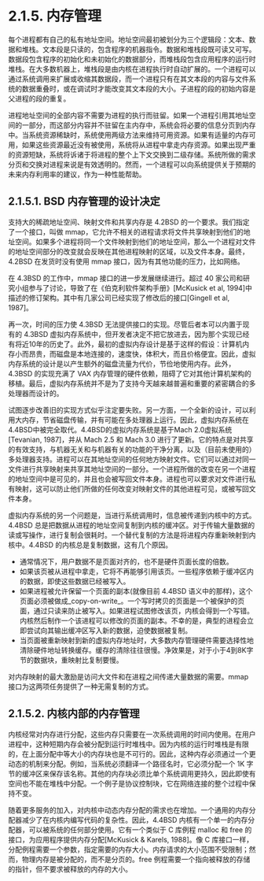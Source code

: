 # 2.1.5. 内存管理

每个进程都有自己的私有地址空间。地址空间最初被划分为三个逻辑段：文本、数据和堆栈。文本段是只读的，包含程序的机器指令。数据和堆栈段既可读又可写。数据段包含程序的初始化和未初始化的数据部分，而堆栈段包含应用程序的运行时堆栈。在大多数机器上，堆栈段是由内核在进程执行时自动扩展的。一个进程可以通过系统调用来扩展或收缩其数据段，而一个进程只有在其文本段的内容与文件系统的数据重叠时，或在调试时才能改变其文本段的大小。子进程的段的初始内容是父进程的段的重复。

进程地址空间的全部内容不需要为进程的执行而驻留。如果一个进程引用其地址空间的一部分，而这部分内容并不驻留在主内存中，系统会将必要的信息分页到内存中。当系统资源稀缺时，系统使用两级方法来维持可用资源。如果有适量的内存可用，如果这些资源最近没有被使用，系统将从进程中拿走内存资源。如果出现严重的资源短缺，系统将诉诸于将进程的整个上下文交换到二级存储。系统所做的需求分页和交换对进程来说是有效透明的。然而，一个进程可以向系统提供关于预期的未来内存利用率的建议，作为一种性能帮助。

## 2.1.5.1. BSD 内存管理的设计决定

支持大的稀疏地址空间、映射文件和共享内存是 4.2BSD 的一个要求。我们指定了一个接口，叫做 mmap，它允许不相关的进程请求将文件共享映射到他们的地址空间。如果多个进程将同一个文件映射到他们的地址空间，那么一个进程对文件的地址空间部分的改变就会反映在其他进程映射的区域，以及文件本身。最终，4.2BSD 在发货时没有使用 mmap 接口，因为有其他功能的压力，比如网络。

在 4.3BSD 的工作中，mmap 接口的进一步发展继续进行。超过 40 家公司和研究小组参与了讨论，导致了在《伯克利软件架构手册》\[McKusick et al, 1994]中描述的修订架构。其中有几家公司已经实现了修改后的接口\[Gingell et al, 1987]。

再一次，时间的压力使 4.3BSD 无法提供接口的实现。尽管后者本可以内置于现有的 4.3BSD 虚拟内存系统中，但开发者决定不把它放进去，因为那个实现已经有将近10年的历史了。此外，最初的虚拟内存设计是基于这样的假设：计算机内存小而昂贵，而磁盘是本地连接的，速度快，体积大，而且价格便宜。因此，虚拟内存系统的设计是以产生额外的磁盘流量为代价，节俭地使用内存。此外，4.3BSD 的实现充满了 VAX 内存管理的硬件依赖，阻碍了它对其他计算机架构的移植。最后，虚拟内存系统并不是为了支持今天越来越普遍和重要的紧密耦合的多处理器而设计的。

试图逐步改善旧的实现方式似乎注定要失败。另一方面，一个全新的设计，可以利用大内存，节省磁盘传输，并有可能在多处理器上运行。因此，虚拟内存系统在4.4BSD中被完全取代。4.4BSD的虚拟内存系统是基于Mach 2.0虚拟系统\[Tevanian, 1987]，并从 Mach 2.5 和 Mach 3.0 进行了更新。它的特点是对共享的有效支持，与机器无关和与机器有关的功能的干净分离，以及（目前未使用的）多处理器支持。进程可以在其地址空间的任何地方映射文件。它们可以通过对同一文件进行共享映射来共享其地址空间的一部分。一个进程所做的改变在另一个进程的地址空间中是可见的，并且也会被写回文件本身。进程也可以要求对文件进行私有映射，这可以防止他们所做的任何改变对映射文件的其他进程可见，或被写回文件本身。

虚拟内存系统的另一个问题是，当进行系统调用时，信息被传递到内核中的方式。4.4BSD 总是把数据从进程的地址空间复制到内核的缓冲区。对于传输大量数据的读或写操作，进行复制会很耗时。一个替代复制的方法是将进程内存重新映射到内核中。4.4BSD 的内核总是复制数据，这有几个原因。

* 通常情况下，用户数据不是页面对齐的，也不是硬件页面长度的倍数。
* 如果该页被从进程中拿走，它将不再能够引用该页。一些程序依赖于缓冲区内的数据，即使这些数据已经被写入。
* 如果进程被允许保留一个页面的副本(就像目前 4.4BSD 语义中的那样)，这个页面必须被做成_copy-on-write_。一个写时拷贝的页面是一个被保护的页面，通过只读来防止被写入。如果进程试图修改该页，内核会得到一个写错。内核然后制作一个该进程可以修改的页面的副本。不幸的是，典型的进程会立即尝试向其输出缓冲区写入新的数据，迫使数据被复制。
* 当页面被重新映射到新的虚拟内存地址时，大多数内存管理硬件需要选择性地清除硬件地址转换缓存。缓存的清除往往很慢。净效果是，对于小于4到8K字节的数据块，重映射比复制要慢。

对内存映射的最大激励是访问大文件和在进程之间传递大量数据的需要。mmap 接口为这两项任务提供了一种无需复制的方式。

## 2.1.5.2. 内核内部的内存管理

内核经常对内存进行分配，这些内存只需要在一次系统调用的时间内使用。在用户进程中，这种短期内存会被分配到运行时堆栈中。因为内核的运行时堆栈是有限的，在上面分配中等大小的内存块也是不可行的。因此，这种内存必须通过一个更动态的机制来分配。例如，当系统必须翻译一个路径名时，它必须分配一个 1K 字节的缓冲区来保存该名称。其他的内存块必须比单个系统调用更持久，因此即使有空间也不能在堆栈中分配。一个例子是协议控制块，它在网络连接的整个过程中保持不变。

随着更多服务的加入，对内核中动态内存分配的需求也在增加。一个通用的内存分配器减少了在内核内编写代码的复杂性。因此，4.4BSD 内核有一个单一的内存分配器，可以被系统的任何部分使用。它有一个类似于 C 库例程 malloc 和 free 的接口，为应用程序提供内存分配\[McKusick & Karels, 1988]。像 C 库接口一样，分配例程需要一个参数，指定需要的内存大小。内存请求的大小范围不受限制；然而，物理内存是被分配的，而不是分页的。free 例程需要一个指向被释放的存储的指针，但不要求被释放的内存的大小。

